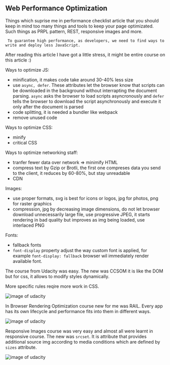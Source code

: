 ## Web Performance Optimization 

Things which suprise me in performance checklist article that you should keep in mind too many things and tools to keep your page optimizated. Such things as PRPL pattern, REST, responsive images and more. 

`` To guarantee high performance, as developers, we need to find ways to write and deploy less JavaScript.``

After reading this article I have got a little stress, it might be entire course on this article :)

Ways to optimize JS:

* minification, it makes code take around 30-40% less size
* use `async, defer`. These attributes let the browser know that scripts can be downloaded in the background without interrapting the document parsing. `async` asks the browser to load scripts asyncronously and `defer` tells the browser to download the script asynchronously and execute it only after the document is parsed
* code splitting, it is needed a bundler like webpack
* remove unused code

Ways to optimize CSS:

* minify 
* critical CSS

Ways to optimize networking staff:
* tranfer fewer data over network => minimify HTML
* compress text by Gzip or Brotli, the first one compreses data you send to the client, it reduces by 60-80%, but stay unreadable
* CDN 

Images:
* use proper formats, svg is best for icons or logos, jpg for photos, png for raster graphics
* compression, jpg by decreasing image dimensions, do not let browser download unnecessarily large file, use progressive JPEG, it starts rendering in bad quality but improves as img being loaded, use interlaced PNG

Fonts:
* fallback fonts
* `font-display` property adjust the way custom font is applied, for example `font-display: fallback` browser wil immediately render available font.

The course from Udacity was easy. The new was CCSOM it is like the DOM but for css, it allows to modify styles dynamically. 

More specific rules reqire more work in CSS. 

![image of udacity ](https://github.com/yulyasystem/kottans-frontend/blob/master/performance-optimization/performance.png)

In Browser Rendering Optimization course new for me was RAIL. Every app has its own lifecycle and performance fits into them in different ways.

![image of udacity ](https://github.com/yulyasystem/kottans-frontend/blob/master/performance-optimization/udacity.png)

Responsive Images course was very easy and almost all were learnt in responsive course. The new was `srcset`. It is attribute that provides additional source img according to media conditions which are defined by `sizes` attribute.

![image of udacity ](https://github.com/yulyasystem/kottans-frontend/blob/master/performance-optimization/responsive.png)





